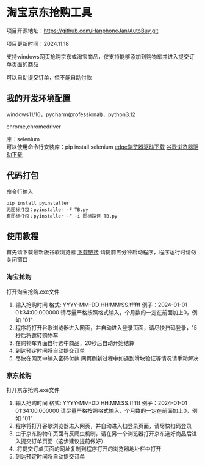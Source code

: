 # 淘宝京东抢购工具

项目开源地址：https://github.com/HanphoneJan/AutoBuy.git

项目更新时间：2024.11.18

支持windows网页抢购京东或淘宝商品，仅支持能够添加到购物车并进入提交订单页面的商品

可以自动提交订单，但不能自动付款

## 我的开发环境配置

windows11/10，pycharm(professional)，python3.12

chrome,chromedriver 

库：selenium  
可以使用命令行安装库：pip install selenium
[edge浏览器驱动下载](https://developer.microsoft.com/en-us/microsoft-edge/tools/webdriver/?form=MA13LH)
[谷歌浏览器驱动下载](https://googlechromelabs.github.io/chrome-for-testing/#canary)

## 代码打包

命令行输入

```
pip install pyinstaller
无图标打包：pyinstaller -F TB.py  
有图标打包：pyinstaller -F -i 图标路径 TB.py
```

## 使用教程
首先请下载最新版谷歌浏览器  [下载链接](https://zh-googe.com/)
请提前五分钟启动程序，程序运行时请勿关闭窗口

### 淘宝抢购
打开淘宝抢购.exe文件
1. 输入抢购时间
   格式: YYYY-MM-DD HH:MM:SS.ffffff
   例子：2024-01-01 01:34:00.000000
   请尽量严格按照格式输入，个月数的一定在前面加上0，例如 “01”
2. 程序将打开谷歌浏览器进入网页，并自动进入登录页面，请尽快扫码登录，15秒后将跳转购物车
3. 在购物车界面自行选中商品，20秒后自动开始结算
4. 到达预定时间将自动提交订单
5. 尽快在网页中输入密码付款
网页刷新过程中如遇到滑块验证等情况请手动解决
### 京东抢购
打开京东抢购.exe文件

1. 输入抢购时间
   格式: YYYY-MM-DD HH:MM:SS.ffffff
   例子：2024-01-01 01:34:00.000000
   请尽量严格按照格式输入，个月数的一定在前面加上0，例如 “01”
2. 程序将打开谷歌浏览器进入网页，并自动进入扫登录页面，请尽快扫码登录
3. 由于京东购物车页面有反爬虫机制，请在另一个浏览器打开京东选好商品后进入提交订单页面（这步建议提前做好）
4. .将提交订单页面的网址复制到程序打开的浏览器地址栏中打开
5. 到达预定时间将自动提交订单